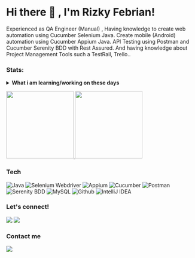 <!---
rizkyfebriann/rizkyfebriann is a ✨ special ✨ repository because its `README.md` (this file) appears on your GitHub profile.
You can click the Preview link to take a look at your changes.
--->

# Hi there 👋 , I'm Rizky Febrian!
Experienced as QA Engineer (Manual) , Having knowledge to create web automation using Cucumber Selenium Java. Create mobile (Android) automation using Cucumber Appium Java. API Testing using Postman and Cucumber Serenity BDD with Rest Assured. And having knowledge about Project Management Tools such a TestRail, Trello..

### Stats:
<details>
 <summary><strong>What i am learning/working on these days</strong></summary>
    - 🔭 I’m currently Job Seeker</br>
    - 💬 Ask anything about me</br>
    - 👀 I’m interested in ... </br>
    - 🌱 I’m currently try to learning Katalon, Cypress, Jira, Insomnia </br>
    - 💞️ I’m looking to collaborate on Startup or Tech company </br>
    - 📫 How to reach me: <a href="mailto:rizkyyfebriann@gmail.com">Email me!</a>  </br>
    - 😄 Pronouns: He/Him </br>
    - ⚡ Fun fact: ... </br>
</details>
<p align="left">
<a href="https://github.com/rizkyfebriann">
  <img height="180em" src="https://github-readme-stats-eight-theta.vercel.app/api?username=rizkyfebriann&show_icons=true&theme=algolia&include_all_commits=true&count_private=true"/>
  <img height="180em" src="https://github-readme-stats-eight-theta.vercel.app/api/top-langs/?username=rizkyfebriann&layout=compact&langs_count=8&theme=algolia"/>
</a>
</p>

### Tech
![Java](https://img.shields.io/badge/-java-181717?style=for-the-badge&logo=java)
![Selenium Webdriver](https://img.shields.io/badge/-selenium-181717?style=for-the-badge&logo=selenium)
![Appium](https://img.shields.io/badge/-appium-181717?style=for-the-badge&logo=appium)
![Cucumber](https://img.shields.io/badge/-cucumber-181717?style=for-the-badge&logo=cucumber)
![Postman](https://img.shields.io/badge/-postman-181717?style=for-the-badge&logo=postman)
![Serenity BDD](https://img.shields.io/badge/-serenitybdd-181717?style=for-the-badge&logo=serenitybdd)
![MySQL](https://img.shields.io/badge/-mysql-181717?style=for-the-badge&logo=mysql)
![Github](https://img.shields.io/badge/GitHub-100000?style=for-the-badge&logo=github&logoColor=white)
![IntelliJ IDEA](https://img.shields.io/badge/IntelliJIDEA-000000.svg?style=for-the-badge&logo=intellij-idea&logoColor=white)


### Let's connect!
<p>
    <a href="https://www.linkedin.com/in/rizky-febrian-b6ab33239/" target="blank"><img src="https://img.shields.io/badge/-linkedin-181717?style=for-the-badge&logo=linkedin" /></a>
     <a href="https://www.instagram.com/rizkyfebrian13/" target="blank"><img src="https://img.shields.io/badge/-instagram-181717?style=for-the-badge&logo=instagram" /></a>
</p>


### Contact me
<p>
    <a href="mailto: rizkyyfebriann@gmail.com" target="blank"><img src="https://img.shields.io/badge/-gmail-181717?style=for-the-badge&logo=gmail" /></a>
</p>
